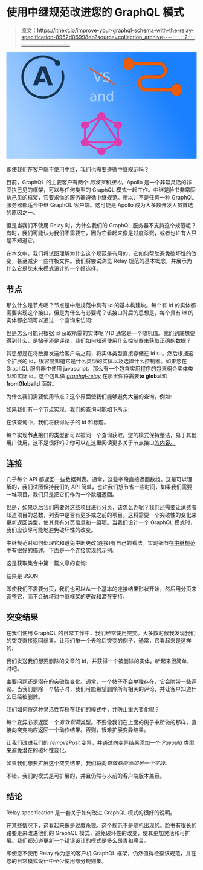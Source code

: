 # 使用中继规范改进您的 GraphQL 模式

> 原文：<https://itnext.io/improve-your-graphql-schema-with-the-relay-specification-8952d06998eb?source=collection_archive---------2----------------------->

![](img/d3a7426e7f4e6c72513cd657a4602d0a.png)

即使我们在客户端不使用中继，我们也需要遵循中继规范吗？

目前，GraphQL 的主要客户有两个:*阿波罗*和*接力*。Apollo 是一个非常灵活的非固执己见的框架，可以与任何类型的 GraphQL 模式一起工作。中继是脸书非常固执己见的框架，它要求你的服务器遵循中继规范。所以并不是任何一种 GraphQL 服务器都适合中继 GraphQL 客户端。这可能是 Apollo 成为大多数开发人员首选的原因之一。

但是当我们不使用 Relay 时，为什么我们的 GraphQL 服务器不支持这个规范呢？有时，我们可能认为我们不需要它，因为它看起来像是过度杀戮，或者也许有人只是不知道它。

在本文中，我们将试图理解为什么这个规范是有用的，它如何帮助避免破坏性的改变，甚至减少一些样板文件。我们将尝试浏览 Relay 规范的基本概念，并展示为什么它是您未来模式设计的一个好选择。

## 节点

那么什么是节点呢？节点是中继规范中具有 id 的基本构建块。每个有 id 的实体都需要实现这个接口。但是为什么有必要呢？该接口背后的思想是，每个具有 id 的实体都必须可以通过一个查询来访问:

但是怎么可能只根据 id 获取所需的实体呢？ID 通常是一个随机值。我们到底想要得到什么，是帖子还是评论，我们如何知道使用什么控制器来获取正确的数据？

其思想是在将数据发送给客户端之前，将实体类型直接存储在 id 中。然后根据这个扩展的 id，很容易知道它是什么类型的实体以及选择什么控制器。如果您在 GraphQL 服务器中使用 javascript，那么有一个包含实用程序的包来组合实体类型和实际 id。这个包叫做 [*graphql-relay*](https://www.npmjs.com/package/graphql-relay) 在那里你将需要**to global**和 **fromGlobalId** 函数。

为什么我们需要使用节点？这个界面使我们能够避免大量的查询，例如:

如果我们有一个节点实现，我们的查询可能如下所示:

在该查询中，我们将获得帖子的 id 和标题。

每个实现**节点**接口的类型都可以被同一个查询获取。您的模式保持整洁，易于其他用户使用，这不是很好吗？你可以在这里阅读更多关于节点接口[的内容。](https://relay.dev/docs/en/graphql-server-specification#object-identification)

## 连接

几乎每个 API 都返回一些数据列表。通常，这些字段直接返回数组。这是可以理解的，我们试图保持我们的 API 简单，也许我们想节省一些时间，如果我们需要一堆项目，我们只是把它们作为一个数组返回。

但是，如果以后我们需要对这些项目进行分页，该怎么办呢？我们还需要让消费者知道项目的总数，列表中是否有更多或之前的项目。这将需要一个突破性的变化来更新返回类型，使其具有分页信息和一组项。当我们设计一个 GraphQL 模式时，我们应该尽可能地避免破坏性的改变。

中继规范对如何处理它和避免中断更改(连接)有自己的看法。实现细节在[中继规范](https://relay.dev/docs/en/graphql-server-specification#connections)中有很好的描述。下面是一个连接实现的示例:

这是获取集合中第一篇文章的查询:

结果是 JSON:

即使我们不需要分页，我们也可以从一个基本的连接结果形状开始，然后用分页来调整它，而不会破坏对中继框架的更改和潜在支持。

## 突变结果

在我们使用 GraphQL 的日常工作中，我们经常使用突变。大多数时候我发现我们的突变直接返回结果。让我们举一个去除后突变的例子，通常，它看起来是这样的:

我们发送我们想要删除的文章的 id，并获得一个被删除的实体。听起来很简单，对吧。

主要问题还是潜在的突破性变化。通常，一个帖子不会单独存在，它会附带一些评论。当我们删除一个帖子时，我们可能希望删除所有相关的评论，并让客户知道什么已经被删除。

我们如何将这种灵活性存档在我们的模式中，并防止重大变化呢？

每个变异必须返回一个*有效载荷*类型。不要像我们在上面的例子中所做的那样，直接向突变响应返回一个动作结果。否则，很难扩展变异结果。

让我们改进我们的 *removePost* 变异，并通过向变异结果添加一个 *Payould* 类型来避免潜在的破坏性变化。

如果我们想要扩展这个突变结果，我们将向*有效载荷添加另一个字段。*

不错，我们的模式是可扩展的，并且仍然与以前的客户端版本兼容。

## 结论

Relay specification 是一套关于如何改进 GraphQL 模式的很好的说明。

在某些情况下，这看起来像是过度杀戮。这个规范不是随机出现的。脸书有很长的路要走来改进他们的 GraphQL 模式，避免破坏性的改变，使其更加灵活和可扩展。我们都知道更新一个错误设计的模式是多么昂贵和痛苦。

即使您不使用 Relay 作为您的客户机 GraphQL 框架，仍然值得检查该规范，并在您的日常模式设计中至少使用部分规则集。